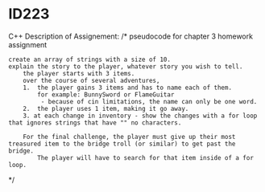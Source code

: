 # ID223
C++
Description of Assignement:
/*
    pseudocode for chapter 3 homework assignment

    create an array of strings with a size of 10.
    explain the story to the player, whatever story you wish to tell.
        the player starts with 3 items.
        over the course of several adventures, 
        1.  the player gains 3 items and has to name each of them.
            for example: BunnySword or FlameGuitar
             - because of cin limitations, the name can only be one word.
        2.  the player uses 1 item, making it go away.
        3. at each change in inventory - show the changes with a for loop that ignores strings that have "" no characters.
        
        For the final challenge, the player must give up their most treasured item to the bridge troll (or similar) to get past the bridge.
            The player will have to search for that item inside of a for loop.
*/
